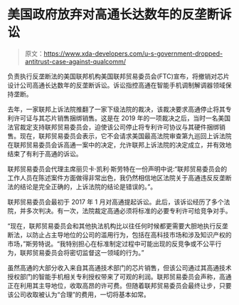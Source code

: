 # 美国政府放弃对高通长达数年的反垄断诉讼

> 原文：<https://www.xda-developers.com/u-s-government-dropped-antitrust-case-against-qualcomm/>

负责执行反垄断法的美国联邦机构美国联邦贸易委员会(FTC)宣布，将撤销对芯片设计公司高通长达数年的反垄断诉讼。诉讼指控高通在智能手机调制解调器领域保持垄断。

去年，一家联邦上诉法院推翻了一家下级法院的裁决，该裁决要求高通停止将其专利许可证与其芯片销售捆绑销售。这是在 2019 年的一项裁决之后，当时一名美国法官裁定支持联邦贸易委员会，迫使该公司停止将专利许可协议与其硬件捆绑销售。现在，联邦贸易委员会表示，它不会请求美国最高法院审查第九巡回上诉法院在联邦贸易委员会诉高通一案中的决定，允许联邦上诉法院的决定成立，并有效地结束了有利于高通的诉讼。

联邦贸易委员会代理主席丽贝卡·凯利·斯劳特在一份声明中说:“联邦贸易委员会的工作人员在陈述案件方面做得非常出色，我仍然相信地区法院关于高通违反反垄断法的结论是完全正确的，上诉法院的结论是错误的。”。

联邦贸易委员会最初于 2017 年 1 月对高通提起诉讼。此后，该诉讼经历了多个法院，并多次判决。有一次，法院裁定高通必须将标准的必要专利许可给竞争对手。

“现在，联邦贸易委员会和其他执法机构比以往任何时候都更需要大胆地执行反垄断法，以防止占主导地位的公司的滥用行为，包括在高科技市场和涉及知识产权的市场，”斯劳特说。“我特别担心在标准制定过程中可能出现的反竞争或不公平行为，联邦贸易委员会将密切监督这一领域的行为。”

虽然高通的大部分收入来自其高通技术部门的芯片销售，但该公司通过其高通技术授权部门的智能手机相关专利授权带来了可观的利润。联邦贸易委员会声称，高通正在利用其主导地位，收取高昂的许可费。但随着联邦贸易委员会最终让步，只要该公司收取被认为“合理”的费用，一切将基本如常。